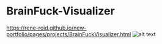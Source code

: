 # BrainFuck-Visualizer
 https://rene-roid.github.io/new-portfolio/pages/projects/BrainFuckVisualizer.html
![alt text](https://rene-roid.github.io/new-portfolio/assets/gif/brainfuck_example.gif)

